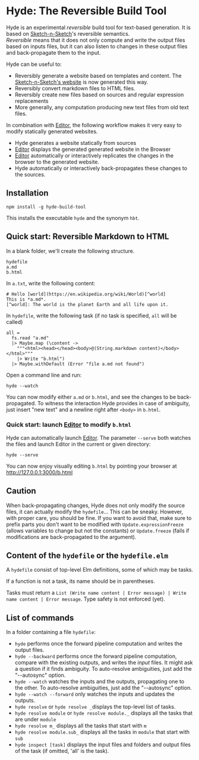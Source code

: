 # Hyde: The Reversible Build Tool

Hyde is an experimental *reversible* build tool for text-based generation.
It is based on [Sketch-n-Sketch](https://github.com/ravichugh/sketch-n-sketch)'s reversible semantics.  
*Reversible* means that it does not only compute and write the output files based on inputs files, but it can also listen to changes in these output files and back-propagate them to the input.

Hyde can be useful to:

- Reversibly generate a website based on templates and content.
  The [Sketch-n-Sketch's website](http://ravichugh.github.io/sketch-n-sketch/) is now generated this way.
- Reversibly convert markdown files to HTML files.
- Reversibly create new files based on sources and regular expression replacements
- More generally, any computation producing new text files from old text files.

In combination with [Editor][editor], the following workflow makes it very easy to modify statically generated websites.

- Hyde generates a website statically from sources
- [Editor][editor] displays the generated generated website in the Browser
- [Editor][editor] automatically or interactively replicates the changes in the browser to the generated website.
- Hyde automatically or interactively back-propagates these changes to the sources.

## Installation

    npm install -g hyde-build-tool

This installs the executable `hyde` and the synonym `hbt`.

## Quick start: Reversible Markdown to HTML

In a blank folder, we'll create the following structure.

    hydefile
    a.md
    b.html

In `a.txt`, write the following content:

    # Hello [world](https://en.wikipedia.org/wiki/World)[^world]
    This is *a.md*.
    [^world]: The world is the planet Earth and all life upon it.

In `hydefile`, write the following task (if no task is specified, `all` will be called)

    all =
      fs.read "a.md"
      |> Maybe.map (\content ->
        """<html><head></head><body>@(String.markdown content)</body></html>"""
        |> Write "b.html")
      |> Maybe.withDefault (Error "file a.md not found")

Open a command line and run:

    hyde --watch

You can now modify either `a.md` or `b.html`, and see the changes to be back-propagated.
To witness the interaction Hyde provides in case of ambiguity, just insert "new text" and a newline right after `<body>` in `b.html`.  

### Quick start: launch [Editor][editor] to modify `b.html`

Hyde can automatically launch [Editor][editor].
The parameter `--serve` both watches the files and launch Editor in the current or given directory:

    hyde --serve

You can now enjoy visually editing `b.html` by pointing your browser at http://127.0.0.1:3000/b.html
  
## Caution

When back-propagating changes, Hyde does not only modify the source files, it can actually modify the `hydefile`... This can be sneaky. However, with proper care, you should be fine.
If you want to avoid that, make sure to prefix parts you don't want to be modified with `Update.expressionFreeze` (allows variables to change but not the constants) or `Update.freeze` (fails if modifications are back-propagated to the argument).

## Content of the `hydefile` or the `hydefile.elm`

A `hydefile` consist of top-level Elm definitions, some of which may be tasks.

If a function is not a task, its name should be in parentheses.

Tasks must return a `List (Write name content | Error message) | Write name content | Error message`.
Type safety is not enforced (yet).

## List of commands

In a folder containing a file `hydefile`:

* `hyde` performs once the forward pipeline computation and writes the output files.
* `hyde --backward` performs once the forward pipeline computation, compare with the existing outputs, and writes the *input* files.
  It might ask a question if it finds ambiguity.
  To auto-resolve ambiguities, just add the "--autosync" option.
* `hyde --watch` watches the inputs and the outputs, propagating one to the other.
  To auto-resolve ambiguities, just add the "--autosync" option.
* `hyde --watch --forward` only watches the inputs and updates the outputs.
* `hyde resolve` or `hyde resolve _`displays the top-level list of tasks.
* `hyde resolve module` or `hyde resolve module._` displays all the tasks that are under `module`
* `hyde resolve m_` displays all the tasks that start with `m`
* `hyde resolve module.sub_` displays all the tasks in `module` that start with `sub`
* `hyde inspect [task]` displays the input files and folders and output files of the task (if omitted, 'all' is the task).


[editor]: https://github.com/MikaelMayer/Editor
